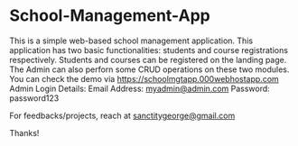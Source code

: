 # School-Management-App
This is a simple web-based school management application. This application has two basic functionalities: students and course registrations respectively.
Students and courses can be registered on the landing page. The Admin can also perforn some CRUD operations on these two modules.
You can check the demo via https://schoolmgtapp.000webhostapp.com
Admin Login Details:
Email Address: myadmin@admin.com
Password: password123

For feedbacks/projects, reach at sanctitygeorge@gmail.com

Thanks!
